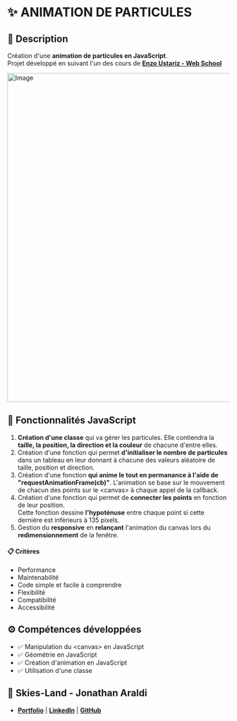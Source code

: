 # ✨ ANIMATION DE PARTICULES

## 📖 Description
Création d'une **animation de particules en JavaScript**.<br>
Projet développé en suivant l'un des cours de **[Enzo Ustariz - Web School](https://www.udemy.com/user/ustariz-enzo/)**

<img width="833" height="745" alt="Image" src="https://github.com/user-attachments/assets/ba2b96ec-b7cf-46a9-aba5-3b7a1e4ea855" />

## 🔧 Fonctionnalités JavaScript
1. **Création d'une classe** qui va gérer les particules. Elle contiendra la **taille, la position, la direction et la couleur** de chacune d'entre elles.
2. Création d'une fonction qui permet **d'initialiser le nombre de particules** dans un tableau en leur donnant à chacune des valeurs aléatoire de taille, position et direction.
3. Création d'une fonction **qui anime le tout en permanance à l'aide de "requestAnimationFrame(cb)"**. L'animation se base sur le mouvement de chacun des points sur le \<canvas> à chaque appel de la callback.
4. Création d'une fonction qui permet de **connecter les points** en fonction de leur position. <br>
Cette fonction dessine **l'hypoténuse** entre chaque point si cette dernière est inférieurs à 135 pixels.
5. Gestion du **responsive** en **relançant** l'animation du canvas lors du **redimensionnement** de la fenêtre.

#### 📋 Critères
- Performance
- Maintenabilité
- Code simple et facile à comprendre
- Flexibilité
- Compatibilité
- Accessibilité

## ⚙️ Compétences développées
- ✅ Manipulation du \<canvas> en JavaScript
- ✅ Géométrie en JavaScript
- ✅ Création d'animation en JavaScript
- ✅ Utilisation d'une classe

## 👤 Skies-Land - Jonathan Araldi
- **[Portfolio](https://portfolio-jonathan-araldi.netlify.app/)** | **[LinkedIn](https://www.linkedin.com/in/jonathan-araldi/)** | **[GitHub](https://github.com/Skies-Land)**
